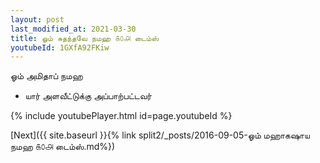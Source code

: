 ```yaml
---
layout: post
last_modified_at: 2021-03-30
title: ஓம் சுதந்தவே நமஹ ௧௦௮ டைம்ஸ்
youtubeId: 1GXfA92FKiw
---
```

 
 
 ஓம் அமிதாப் நமஹ  
 
 -  யார் அளவீட்டுக்கு அப்பாற்பட்டவர் 
 
  
 
  
 
 
 
 
 
 


{% include youtubePlayer.html id=page.youtubeId %}
 
[Next]({{ site.baseurl }}{% link  split2/_posts/2016-09-05-ஓம் மஹாகஷாய நமஹ ௧௦௮ டைம்ஸ்.md%})
 
